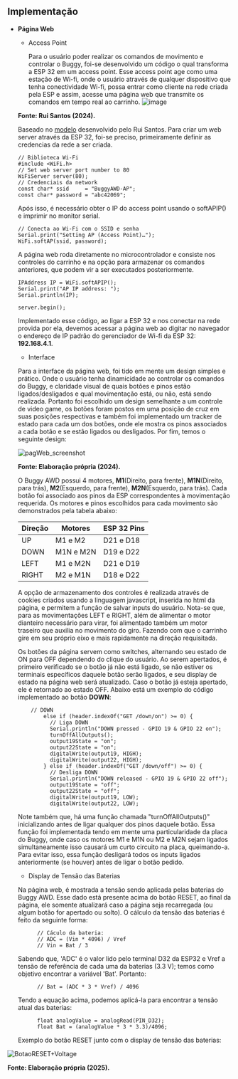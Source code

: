 **Implementação**
-----------------------------------------------------------------------------------------------------------------------------------------------------------------------------------------------------------------------------------------------------------------

- **Página Web**
  - Access Point
 
    Para o usuário poder realizar os comandos de movimento e controlar o Buggy, foi-se desenvolvido um código o qual transforma a ESP 32 em um access point. Esse access point age como uma estação de Wi-fi, onde o usuário através de qualquer dispositivo que tenha conectividade Wi-fi, possa entrar como cliente na rede criada pela ESP e assim, acesse uma página web que transmite os comandos em tempo real ao carrinho. 
  ![image](https://github.com/user-attachments/assets/7ce56df1-1cf7-4520-8c41-4f411e862c8d)
 
  **Fonte: Rui Santos (2024).**
  
    Baseado no [modelo](https://randomnerdtutorials.com/esp32-access-point-ap-web-server/) desenvolvido pelo Rui Santos. Para criar um web server através da ESP 32, foi-se preciso, primeiramente definir as credencias da rede a ser criada.  
    
      // Biblioteca Wi-Fi
      #include <WiFi.h>
      // Set web server port number to 80
      WiFiServer server(80);
      // Credenciais da network
      const char* ssid     = "BuggyAWD-AP";
      const char* password = "abc42069";
    Após isso, é necessário obter o IP do access point usando o softAPIP() e imprimir no monitor serial.
  
      // Conecta ao Wi-Fi com o SSID e senha
      Serial.print("Setting AP (Access Point)…");
      WiFi.softAP(ssid, password);

  A página web roda diretamente no microcontrolador e consiste nos controles do carrinho e na opção para armazenar os comandos anteriores, que podem vir a ser executados posteriormente.

      IPAddress IP = WiFi.softAPIP();
      Serial.print("AP IP address: ");
      Serial.println(IP);
    
      server.begin();
    Implementado esse código, ao ligar a ESP 32 e nos conectar na rede provida por ela, devemos acessar a página web ao digitar no navegador o endereço de IP padrão do gerenciador de Wi-fi da ESP 32: **192.168.4.1**.
  
   - Interface
   
   Para a interface da página web, foi tido em mente um design simples e prático. Onde o usuário tenha dinamicidade ao controlar os comandos do Buggy, e claridade visual de quais botões e pinos estão ligados/desligados e qual movimentação está, ou não, está sendo realizada. Portanto foi escolhido um design semelhante a um controle de video game, os botões foram postos em uma posição de cruz em suas posições respectivas e também foi implementado um tracker de estado para cada um dos botões, onde ele mostra os pinos associados a cada botão e se estão ligados ou desligados. Por fim, temos o seguinte design:
  
  ![pagWeb_screenshot](https://github.com/user-attachments/assets/59af1dba-c623-459c-8fea-79207d46fc6d)

  **Fonte: Elaboração própria (2024).**
  
  O Buggy AWD possui 4 motores, **M1**(Direito, para frente), **M1N**(Direito, para trás), **M2**(Esquerdo, para frente), **M2N**(Esquerdo, para trás). Cada botão foi associado aos pinos da ESP correspondentes à movimentação requerida. Os motores e pinos escolhidos para cada movimento são demonstrados pela tabela abaixo:

   | Direção   | Motores   | ESP 32 Pins  |
  | --------- | --------- | ------------ |
  | UP        | M1 e M2   | D21 e D18    |
  | DOWN      | M1N e M2N | D19 e D22    |
  | LEFT      | M1 e M2N  | D21 e D19    |
  | RIGHT     | M2 e M1N  | D18 e D22    |

  A opção de armazenamento dos controles é realizada através de cookies criados usando a linguagem javascript, inserida no html da página, e permitem a função de salvar inputs do usuário. 
  Nota-se que, para as movimentações LEFT e RIGHT, além de alimentar o motor dianteiro necessário para virar, foi alimentado também um motor traseiro que auxilia no movimento do giro. Fazendo com que o carrinho gire em seu próprio eixo e mais rapidamente na direção requisitada. 
  
  Os botões da página servem como switches, alternando seu estado de ON para OFF dependendo do clique do usuário. Ao serem apertados, é primeiro verificado se o botão já não está ligado, se não estiver os terminais específicos daquele botão serão ligados, e seu display de estado na página web será atualizado. Caso o botão já esteja apertado, ele é retornado ao estado OFF. Abaixo está um exemplo do código implementado ao botão **DOWN**:

          // DOWN
              else if (header.indexOf("GET /down/on") >= 0) {
                // Liga DOWN
                Serial.println("DOWN pressed - GPIO 19 & GPIO 22 on");
                turnOffAllOutputs();
                output19State = "on";
                output22State = "on";
                digitalWrite(output19, HIGH);
                digitalWrite(output22, HIGH);
              } else if (header.indexOf("GET /down/off") >= 0) {
                // Desliga DOWN
                Serial.println("DOWN released - GPIO 19 & GPIO 22 off");
                output19State = "off";
                output22State = "off";
                digitalWrite(output19, LOW);
                digitalWrite(output22, LOW);
  
  Note também que, há uma função chamada "turnOffAllOutputs()" inicializando antes de ligar qualquer dos pinos daquele botão. Essa função foi implementada tendo em mente uma particularidade da placa do Buggy, onde caso os motores M1 e M1N ou M2 e M2N sejam ligados simultaneamente isso causará um curto circuito na placa, queimando-a. Para evitar isso, essa função desligará todos os inputs ligados anteriormente (se houver) antes de ligar o botão pedido.

   - Display de Tensão das Baterias
     
  Na página web, é mostrada a tensão sendo aplicada pelas baterias do Buggy AWD. Esse dado está presente acima do botão RESET, ao final da página, ele somente atualizará caso a página seja recarregada (ou algum botão for apertado ou solto).
  O cálculo da tensão das baterias é feito da seguinte forma:

            // Cáculo da bateria:
            // ADC = (Vin * 4096) / Vref
            // Vin = Bat / 3
  Sabendo que, 'ADC' é o valor lido pelo terminal D32 da ESP32 e Vref a tensão de referência de cada uma da baterias (3.3 V); temos como objetivo encontrar a variável 'Bat'. Portanto:
  
            // Bat = (ADC * 3 * Vref) / 4096
  Tendo a equação acima, podemos aplicá-la para encontrar a tensão atual das baterias:
  
            float analogValue = analogRead(PIN_D32);
            float Bat = (analogValue * 3 * 3.3)/4096;

  Exemplo do botão RESET junto com o display de tensão das baterias:
  
![BotaoRESET+Voltage](https://github.com/user-attachments/assets/5a0132eb-1230-4d5e-a34b-70ae265464b4)


  **Fonte: Elaboração própria (2025).**
  
